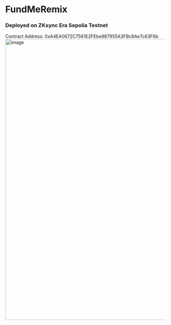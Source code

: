 # FundMeRemix

### Deployed on ZKsync Era Sepolia Testnet
Contract Address: 0xA4EA0672C7561E2FEbe887955A3FBc8Ae7c63F6b
 <img width="1919" height="881" alt="image" src="https://github.com/user-attachments/assets/722f7e3a-6eea-4370-8ecb-2186ec83423a" />
